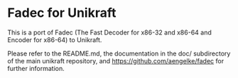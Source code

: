 # Fadec for Unikraft
This is a port of Fadec (The Fast Decoder for x86-32 and x86-64 and Encoder for x86-64) to Unikraft.

Please refer to the README.md, the documentation in the doc/ subdirectory of the main unikraft repository, and https://github.com/aengelke/fadec for further information.
